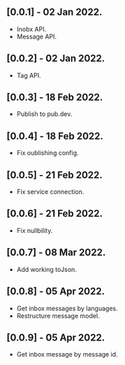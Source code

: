 ## [0.0.1] - 02 Jan 2022.

- Inobx API.
- Message API.

## [0.0.2] - 02 Jan 2022.

- Tag API.

## [0.0.3] - 18 Feb 2022.

- Publish to pub.dev.

## [0.0.4] - 18 Feb 2022.

- Fix oublishing config.

## [0.0.5] - 21 Feb 2022.

- Fix service connection.

## [0.0.6] - 21 Feb 2022.

- Fix nullbility.

## [0.0.7] - 08 Mar 2022.

- Add working toJson.

## [0.0.8] - 05 Apr 2022.

- Get inbox messages by languages.
- Restructure message model.

## [0.0.9] - 05 Apr 2022.

- Get inbox message by message id.